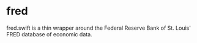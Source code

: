 # fred

fred.swift is a thin wrapper around the Federal Reserve Bank of St. Louis' FRED database of economic data.

